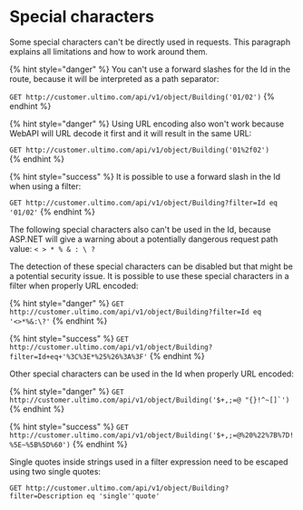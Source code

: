 # Special characters

Some special characters can't be directly used in requests. This paragraph explains all limitations and how to work around them.

{% hint style="danger" %}
You can't use a forward slashes for the Id in the route, because it will be interpreted as a path separator:

`GET http://customer.ultimo.com/api/v1/object/Building('01/02')`
{% endhint %}

{% hint style="danger" %}
Using URL encoding also won't work because WebAPI will URL decode it first and it will result in the same URL:

`GET http://customer.ultimo.com/api/v1/object/Building('01%2f02')`  
{% endhint %}

{% hint style="success" %}
It is possible to use a forward slash in the Id when using a filter:

`GET http://customer.ultimo.com/api/v1/object/Building?filter=Id eq '01/02'`
{% endhint %}

The following special characters also can't be used in the Id, because ASP.NET will give a warning about a potentially dangerous request path value:    `< > * % & : \ ?`  
  
The detection of these special characters can be disabled but that might be a potential security issue. It is possible to use these special characters in a filter when properly URL encoded:

{% hint style="danger" %}
`GET http://customer.ultimo.com/api/v1/object/Building?filter=Id eq '<>*%&:\?'`
{% endhint %}

{% hint style="success" %}
`GET http://customer.ultimo.com/api/v1/object/Building?filter=Id+eq+'%3C%3E*%25%26%3A%3F'`
{% endhint %}

Other special characters can be used in the Id when properly URL encoded:

{% hint style="danger" %}
``GET http://customer.ultimo.com/api/v1/object/Building('$+,;=@ "{}!^~[]`')``
{% endhint %}

{% hint style="success" %}
`GET http://customer.ultimo.com/api/v1/object/Building('$+,;=@%20%22%7B%7D!%5E~%5B%5D%60')`
{% endhint %}

Single quotes inside strings used in a filter expression need to be escaped using two single quotes:

`GET http://customer.ultimo.com/api/v1/object/Building?filter=Description eq 'single''quote'`

